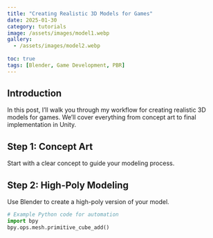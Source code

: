 ```yaml
---
title: "Creating Realistic 3D Models for Games"
date: 2025-01-30
category: tutorials
image: /assets/images/model1.webp
gallery:
  - /assets/images/model2.webp
    
toc: true
tags: [Blender, Game Development, PBR]
---
```


## Introduction
In this post, I’ll walk you through my workflow for creating realistic 3D models for games. We’ll cover everything from concept art to final implementation in Unity.

## Step 1: Concept Art
Start with a clear concept to guide your modeling process.

## Step 2: High-Poly Modeling
Use Blender to create a high-poly version of your model.

```python
# Example Python code for automation
import bpy
bpy.ops.mesh.primitive_cube_add()
